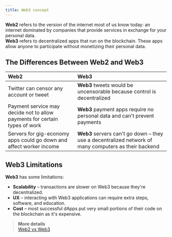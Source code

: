 ```yaml
---
title: Web3 concept
---
```


**Web2** refers to the version of the internet most of us know today: an internet dominated by companies that provide services in exchange for your personal data.  
**Web3** refers to decentralized apps that run on the blockchain. These apps allow anyone to participate without monetizing their personal data.

## The Differences Between Web2 and Web3

**Web2** | **Web3**  
:-------- |:--------  
Twitter can censor any account or tweet | **Web3** tweets would be uncensorable because control is decentralized  
Payment service may decide not to allow payments for certain types of work | **Web3** payment apps require no personal data and can't prevent payments  
Servers for gig-economy apps could go down and affect worker income | **Web3** servers can't go down – they use a decentralized network of many computers as their backend  

## Web3 Limitations

**Web3** has some limitations:
* **Scalability** – transactions are slower on Web3 because they're decentralized. 
* **UX** – interacting with Web3 applications can require extra steps, software, and education.
* **Cost** – most successful dApps put very small portions of their code on the blockchain as it's expensive.

> **More details**  
> [Web2 vs Web3](https://ethereum.org/en/developers/docs/web2-vs-web3/)
